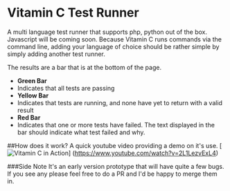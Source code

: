 Vitamin C Test Runner
========

A multi language test runner that supports php, python out of the box. Javascript will be coming soon. Because Vitamin C runs commands via the command line, adding your language of choice should be rather simple by simply adding another test runner.

The results are a bar that is at the bottom of the page. 

- **Green Bar**
 - Indicates that all tests are passing
- **Yellow Bar**
 - Indicates that tests are running, and none have yet to return with a valid result
- **Red Bar**
 - Indicates that one or more tests have failed. The text displayed in the bar should indicate what test failed and why.


##How does it work?
A quick youtube video providing a demo on it's use.
[![Vitamin C in Action](https://raw.githubusercontent.com/kcmerrill/VitaminC/master/vitaminc/demo/Fullscreen_9_19_14__11_39_PM.png "Vitamin C in action!")] (https://www.youtube.com/watch?v=2L1LezvExL4)


###Side Note
It's an early version prototype that will have quite a few bugs. If you see any please feel free to do a PR and I'd be happy to merge them in. 
